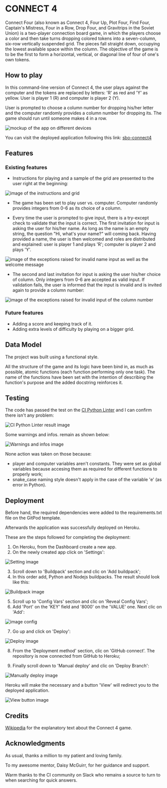# **CONNECT 4**

Connect Four (also known as Connect 4, Four Up, Plot Four, Find Four, Captain's Mistress, Four in a Row, Drop Four, and Gravitrips in the Soviet Union) is a two-player connection board game, in which the players choose a color and then take turns dropping colored tokens into a seven-column, six-row vertically suspended grid. The pieces fall straight down, occupying the lowest available space within the column. The objective of the game is to be the first to form a horizontal, vertical, or diagonal line of four of one's own tokens.

## How to play

In this command-line version of Connect 4, the user plays against the computer and the tokens are replaced by letters: 'R' as red and 'Y' as yellow.
User is player 1 (R) and computer is player 2 (Y).

User is prompted to choose a column number for dropping his/her letter and the computer randomly provides a column number for dropping its.
The game should run until someone makes 4 in a row.

![mockup of the app on different devices](assets/images/image-1.webp)

You can visit the deployed application following this link: [sbo-connect4](https://sbo-connect4.herokuapp.com/)

## Features
### Existing features
- Instructions for playing and a sample of the grid are presented to the user right at the beginning:

![image of the instructions and grid](assets/images/image-2.webp)

- The game has been set to play user vs. computer. Computer randomly provides integers from 0-6 as its choice of a column.

- Every time the user is prompted to give input, there is a try-except check to validate that the input is correct.
    The first invitation for input is asking the user for his/her name.
    As long as the name is an empty string, the question "Hi, what's your name?" will coming back.
    Having provided a name, the user is then welcomed and roles are distributed and explained: user is player 1 and plays 'R'; computer is player 2 and plays 'Y'.


![image of the exceptions raised for invalid name input as well as the welcome message](assets/images/image-3.webp)

- The second and last invitation for input is asking the user his/her choice of column.
Only integers from 0-6 are accepted as valid input. If validation fails, the user is informed that the input is invalid and is invited again to provide a column number:


![image of the exceptions raised for invalid input of the column number](assets/images/image-4.webp)

### Future features
- Adding a score and keeping track of it.
- Adding extra levels of difficulty by playing on a bigger grid.


## Data Model

The project was built using a functional style.

All the structure of the game and its logic have been bind in, as much as possible, atomic functions
(each  function performing only one task).
The name of the functions have been set with the intention of describing the function's purpose and the added
docstring reinforces it.


## Testing

The code has passed the test on the [CI Python Linter](https://pep8ci.herokuapp.com/) and I can confirm there isn't any problem: 

![CI Python Linter result image](assets/images/image-5.webp)

Some warnings and infos. remain as shown below:

![Warnings and infos image](assets/images/image-6.webp)

None action was taken on those because:
- player and computer variables aren't constants. They were set as global variables because accesing them as required for different functions to properly work;
- snake_case naming style doesn't apply in the case of the variable 'e' (as error in Python).

## Deployment

Before hand, the required dependencies were added to the requirements.txt file on the GitPod template.

Afterwards the application was successfully deployed on Heroku.

These are the steps followed for completing the deployment:

1. On Heroku, from the Dashboard create a new app.
2. On the newly created app click on 'Settings':

![Setting image](assets/images/image-7.webp)

3. Scroll down to 'Buildpack' section and clic on 'Add buildpack';
4. In this order add, Python and Nodejs buildpacks. The result should look like this:

![Buildpack image](assets/images/image-8.webp)

5. Scroll up to 'Config Vars' section and clic on 'Reveal Config Vars';
6. Add 'Port' on the 'KEY' field and '8000' on the 'VALUE' one. Next clic on 'Add':

![image config](assets/images/image-9.webp)

7. Go up and click on 'Deploy':

![Deploy image](assets/images/image-10.webp)

8. From the 'Deployment method' section, clic on 'GitHub connect'. The repository is now connected from GitHub to Heroku;

9. Finally scroll down to 'Manual deploy' and clic on 'Deploy Branch':

![Manually deploy image](assets/images/image-11.webp)


 Heroku will make the necessary and a button 'View' will redirect you to the deployed application.

 ![View button image](assets/images/image-12.webp)


## Credits

[Wikipedia](https://en.wikipedia.org/wiki/Connect_Four) for the explanatory text about the Connect 4 game.



## Acknowledgments

As usual, thanks a million to my patient and loving family.

To my awesome mentor, Daisy McGuirr, for her guidance and support.

Warm thanks to the CI community on Slack who remains a source to turn to when searching for quick answers.

